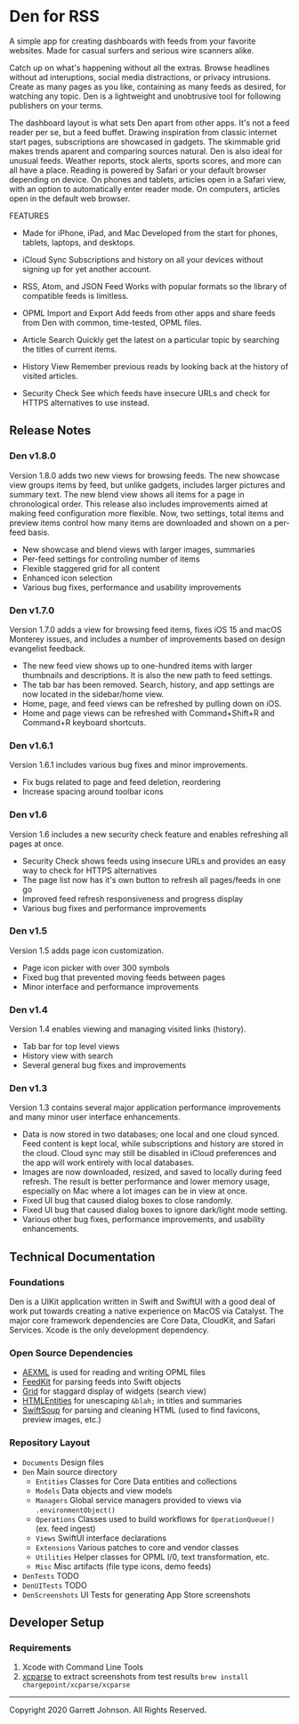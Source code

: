 # Den for RSS

A simple app for creating dashboards with feeds from your favorite websites. Made for casual surfers and serious wire scanners alike.

Catch up on what's happening without all the extras. Browse headlines without ad interuptions, social media distractions, or privacy intrusions. Create as many pages as you like, containing as many feeds as desired, for watching any topic. Den is a lightweight and unobtrusive tool for following publishers on your terms.

The dashboard layout is what sets Den apart from other apps. It's not a feed reader per se, but a feed buffet. Drawing inspiration from classic internet start pages, subscriptions are showcased in gadgets. The skimmable grid makes trends aparent and comparing sources natural. Den is also ideal for unusual feeds. Weather reports, stock alerts, sports scores, and more can all have a place. Reading is powered by Safari or your default browser depending on device. On phones and tablets, articles open in a Safari view, with an option to automatically enter reader mode. On computers, articles open in the default web browser.

FEATURES

+ Made for iPhone, iPad, and Mac
Developed from the start for phones, tablets, laptops, and desktops.

+ iCloud Sync
Subscriptions and history on all your devices without signing up for yet another account. 

+ RSS, Atom, and JSON Feed
Works with popular formats so the library of compatible feeds is limitless.

+ OPML Import and Export
Add feeds from other apps and share feeds from Den with common, time-tested, OPML files.

+ Article Search
Quickly get the latest on a particular topic by searching the titles of current items.

+ History View
Remember previous reads by looking back at the history of visited articles.

+ Security Check
See which feeds have insecure URLs and check for HTTPS alternatives to use instead.


## Release Notes

### Den v1.8.0

Version 1.8.0 adds two new views for browsing feeds. The new showcase view groups items by feed, but unlike gadgets, includes larger pictures and summary text. The new blend view shows all items for a page in chronological order. This release also includes improvements aimed at making feed configuration more flexible. Now, two settings, total items and preview items control how many items are downloaded and shown on a per-feed basis.

- New showcase and blend views with larger images, summaries
- Per-feed settings for controling number of items
- Flexible staggered grid for all content
- Enhanced icon selection
- Various bug fixes, performance and usability improvements

### Den v1.7.0

Version 1.7.0 adds a view for browsing feed items, fixes iOS 15 and macOS Monterey issues, and includes a number of improvements based on design evangelist feedback. 

- The new feed view shows up to one-hundred items with larger thumbnails and descriptions. It is also the new path to feed settings.
- The tab bar has been removed. Search, history, and app settings are now located in the sidebar/home view.
- Home, page, and feed views can be refreshed by pulling down on iOS.
- Home and page views can be refreshed with Command+Shift+R and Command+R keyboard shortcuts.

### Den v1.6.1

Version 1.6.1 includes various bug fixes and minor improvements.

- Fix bugs related to page and feed deletion, reordering
- Increase spacing around toolbar icons


### Den v1.6

Version 1.6 includes a new security check feature and enables refreshing all pages at once.

- Security Check shows feeds using insecure URLs and provides an easy way to check for HTTPS alternatives
- The page list now has it's own button to refresh all pages/feeds in one go
- Improved feed refresh responsiveness and progress display
- Various bug fixes and performance improvements

### Den v1.5

Version 1.5 adds page icon customization.

- Page icon picker with over 300 symbols
- Fixed bug that prevented moving feeds between pages
- Minor interface and performance improvements

### Den v1.4

Version 1.4 enables viewing and managing visited links (history).

- Tab bar for top level views
- History view with search
- Several general bug fixes and improvements

### Den v1.3

Version 1.3 contains several major application performance improvements and many minor user interface enhancements.

- Data is now stored in two databases; one local and one cloud synced. Feed content is kept local, while subscriptions and history are stored in the cloud. Cloud sync may still be disabled in iCloud preferences and the app will work entirely with local databases.
- Images are now downloaded, resized, and saved to locally during feed refresh. The result is better performance and lower memory usage, especially on Mac where a lot images can be in view at once.
- Fixed UI bug that caused dialog boxes to close randomly.
- Fixed UI bug that caused dialog boxes to ignore dark/light mode setting.
- Various other bug fixes, performance improvements, and usability enhancements.

## Technical Documentation

### Foundations

Den is a UIKit application written in Swift and SwiftUI with a good deal of work put towards creating a native experience on MacOS via Catalyst. The major core framework dependencies are Core Data, CloudKit, and Safari Services. Xcode is the only development dependency.

### Open Source Dependencies

- [AEXML](https://github.com/tadija/AEXML) is used for reading and writing OPML files
- [FeedKit](https://github.com/nmdias/FeedKit) for parsing feeds into Swift objects
- [Grid](https://github.com/spacenation/swiftui-grid) for staggard display of widgets (search view)
- [HTMLEntities](https://github.com/Kitura/swift-html-entities) for unescaping `&blah;` in titles and summaries
- [SwiftSoup](https://github.com/scinfu/SwiftSoup) for parsing and cleaning HTML (used to find favicons, preview images, etc.)

### Repository Layout

* `Documents` Design files
* `Den` Main source directory
  * `Entities` Classes for Core Data entities and collections
  * `Models` Data objects and view models
  * `Managers` Global service managers provided to views via `.environmentObject()`
  * `Operations` Classes used to build workflows for `OperationQueue()` (ex. feed ingest)
  * `Views` SwiftUI interface declarations
  * `Extensions` Various patches to core and vendor classes
  * `Utilities` Helper classes for OPML I/0, text transformation, etc.
  * `Misc` Misc artifacts (file type icons, demo feeds)
* `DenTests` TODO
* `DenUITests` TODO
* `DenScreenshots` UI Tests for generating App Store screenshots


## Developer Setup

### Requirements

1. Xcode with Command Line Tools
2. [xcparse](https://github.com/ChargePoint/xcparse) to extract screenshots from test results `brew install chargepoint/xcparse/xcparse`

---

Copyright 2020 Garrett Johnson. All Rights Reserved.
